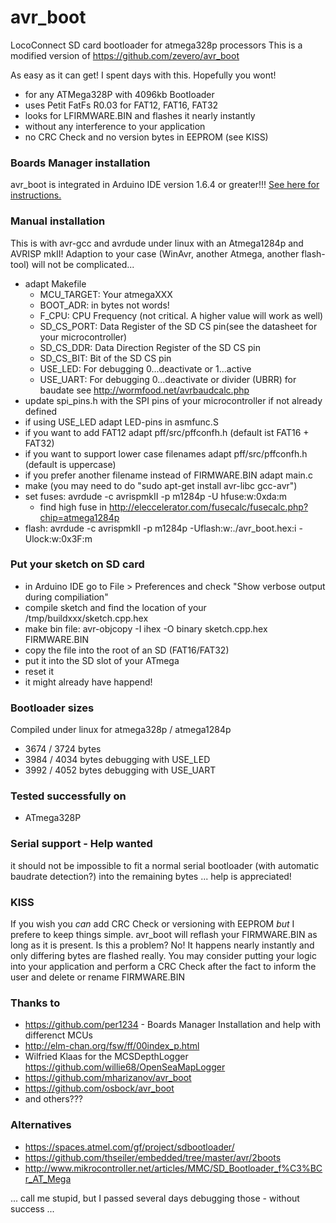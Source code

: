 avr_boot
========

LocoConnect SD card bootloader for atmega328p processors
This is a modified version of https://github.com/zevero/avr_boot

As easy as it can get! I spent days with this. Hopefully you wont!

- for any ATMega328P with 4096kb Bootloader
- uses Petit FatFs R0.03 for FAT12, FAT16, FAT32
- looks for LFIRMWARE.BIN and flashes it nearly instantly
- without any interference to your application
- no CRC Check and no version bytes in EEPROM (see KISS)

### Boards Manager installation

avr_boot is integrated in Arduino IDE version 1.6.4 or greater!!! [See here for instructions.](https://github.com/zevero/avr_boot/tree/gh-pages)

### Manual installation

This is with avr-gcc and avrdude under linux with an Atmega1284p and AVRISP mkII! Adaption to your case (WinAvr, another Atmega, another flash-tool) will not be complicated...

- adapt Makefile
  - MCU_TARGET: Your atmegaXXX
  - BOOT_ADR: in bytes not words!
  - F_CPU: CPU Frequency (not critical. A higher value will work as well)
  - SD_CS_PORT: Data Register of the SD CS pin(see the datasheet for your microcontroller)
  - SD_CS_DDR: Data Direction Register of the SD CS pin
  - SD_CS_BIT: Bit of the SD CS pin
  - USE_LED: For debugging 0...deactivate or 1...active
  - USE_UART: For debugging 0...deactivate or divider (UBRR) for baudate see http://wormfood.net/avrbaudcalc.php
- update spi_pins.h with the SPI pins of your microcontroller if not already defined
- if using USE_LED adapt LED-pins in asmfunc.S
- if you want to add FAT12 adapt pff/src/pffconfh.h (default ist FAT16 + FAT32)
- if you want to support lower case filenames adapt pff/src/pffconfh.h (default is uppercase)
- if you prefer another filename instead of FIRMWARE.BIN adapt main.c 
- make (you may need to do "sudo apt-get install avr-libc gcc-avr")
- set fuses: avrdude -c avrispmkII -p m1284p -U hfuse:w:0xda:m
  - find high fuse in http://eleccelerator.com/fusecalc/fusecalc.php?chip=atmega1284p
- flash: avrdude -c avrispmkII -p m1284p -Uflash:w:./avr_boot.hex:i -Ulock:w:0x3F:m 

### Put your sketch on SD card 

- in Arduino IDE go to File > Preferences and check "Show verbose output during compiliation"
- compile sketch and find the location of your /tmp/buildxxx/sketch.cpp.hex
- make bin file: avr-objcopy -I ihex -O binary sketch.cpp.hex FIRMWARE.BIN
- copy the file into the root of an SD (FAT16/FAT32)
- put it into the SD slot of your ATmega
- reset it
- it might already have happend!

### Bootloader sizes
Compiled under linux for atmega328p / atmega1284p
 - 3674 / 3724 bytes
 - 3984 / 4034 bytes debugging with USE_LED
 - 3992 / 4052 bytes debugging with USE_UART

### Tested successfully on
 - ATmega328P

### Serial support - Help wanted
it should not be impossible to fit a normal serial bootloader (with automatic baudrate detection?) into the remaining bytes ... help is appreciated!

### KISS
If you wish you *can* add CRC Check or versioning with EEPROM *but* I prefere to keep things simple. avr_boot will reflash your FIRMWARE.BIN as long as it is present.
Is this a problem? No! It happens nearly instantly and only differing bytes are flashed really.
You may consider putting your logic into your application and perform a CRC Check after the fact to inform the user and delete or rename FIRMWARE.BIN

### Thanks to
- https://github.com/per1234 - Boards Manager Installation and help with differenct MCUs
- http://elm-chan.org/fsw/ff/00index_p.html
- Wilfried Klaas for the MCSDepthLogger https://github.com/willie68/OpenSeaMapLogger
- https://github.com/mharizanov/avr_boot
- https://github.com/osbock/avr_boot
- and others???

### Alternatives

- https://spaces.atmel.com/gf/project/sdbootloader/
- https://github.com/thseiler/embedded/tree/master/avr/2boots
- http://www.mikrocontroller.net/articles/MMC/SD_Bootloader_f%C3%BCr_AT_Mega

... call me stupid, but I passed several days debugging those - without success ...

